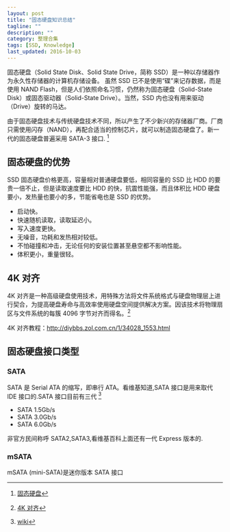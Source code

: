 ```yaml
---
layout: post
title: "固态硬盘知识总结"
tagline: ""
description: ""
category: 整理合集
tags: [SSD, Knowledge]
last_updated: 2016-10-03
---
```


固态硬盘（Solid State Disk、Solid State Drive，简称 SSD）是一种以存储器作为永久性存储器的计算机存储设备。 虽然 SSD 已不是使用“碟”来记存数据，而是使用 NAND Flash，但是人们依照命名习惯，仍然称为固态硬盘（Solid-State Disk）或固态驱动器（Solid-State Drive）。当然，SSD 内也没有用来驱动（Drive）旋转的马达。

由于固态硬盘技术与传统硬盘技术不同，所以产生了不少新兴的存储器厂商。厂商只需使用闪存（NAND），再配合适当的控制芯片，就可以制造固态硬盘了。新一代的固态硬盘普遍采用 SATA-3 接口. [^1]

## 固态硬盘的优势
SSD 固态硬盘价格更高，容量相对普通硬盘要低，相同容量的 SSD 比 HDD 的要贵一倍不止，但是读取速度要比 HDD 的快，抗震性能强，而且体积比 HDD 硬盘要小，发热量也要小的多，节能省电也是 SSD 的优势。

 - 启动快。
 - 快速随机读取，读取延迟小。
 - 写入速度更快。
 - 无噪音，功耗和发热相对较低。
 - 不怕碰撞和冲击，无论任何的安装位置甚至悬空都不影响性能。
 - 体积更小，重量很轻。

## 4K 对齐
4K 对齐是一种高级硬盘使用技术，用特殊方法将文件系统格式与硬盘物理层上进行契合，为提高硬盘寿命与高效率使用硬盘空间提供解决方案。因该技术将物理扇区与文件系统的每簇 4096 字节对齐而得名。[^2]

4K 对齐教程：<http://diybbs.zol.com.cn/1/34028_1553.html>

## 固态硬盘接口类型

### SATA
SATA 是 Serial ATA 的缩写，即串行 ATA。看维基知道,SATA 接口是用来取代 IDE 接口的.SATA 接口目前有三代 [^3]

- SATA 1.5Gb/s
- SATA 3.0Gb/s
- SATA 6.0Gb/s

非官方民间称呼 SATA2,SATA3,看维基百科上面还有一代 Express 版本的.

### mSATA
mSATA (mini-SATA)是迷你版本 SATA 接口

[^1]: [固态硬盘](http://zh.wikipedia.org/wiki/%E5%9B%BA%E6%80%81%E7%A1%AC%E7%9B%98)
[^2]: [4K 对齐](http://zh.wikipedia.org/wiki/4K%E5%AF%B9%E9%BD%90)
[^3]: [wiki](http://zh.wikipedia.org/wiki/SATA)

